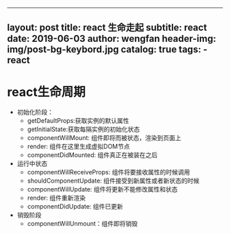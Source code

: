 
---
layout:     post
title:      react 生命走起
subtitle:   react
date:       2019-06-03
author:     wengfan
header-img: img/post-bg-keybord.jpg
catalog: true
tags:
    - react
---

# react生命周期
- 初始化阶段：
  - getDefaultProps:获取实例的默认属性
  - getInitialState:获取每隔实例的初始化状态
  - componentWillMount: 组件即将而被状态，渲染到页面上
  - render: 组件在这里生成虚拟DOM节点
  - componentDidMounted: 组件真正在被装在之后
- 运行中状态
  - componentWillReceiveProps: 组件将要接收属性的时候调用
  - shouldComponentUpdate: 组件接受到新属性或者新状态的时候
  - componentWillUpdate: 组件将更新不能修改属性和状态
  - render: 组件重新渲染
  - componentDidUpdate: 组件已更新
- 销毁阶段
  - componentWillUnmount：组件即将销毁

